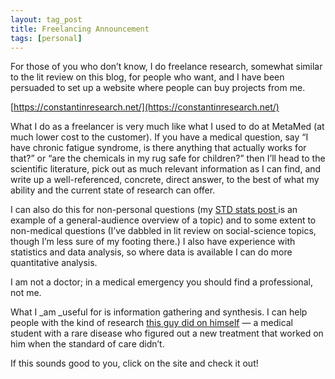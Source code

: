 ```yaml
---
layout: tag_post
title: Freelancing Announcement
tags: [personal]
---
```


For those of you who don’t know, I do freelance research, somewhat similar to the lit review on this blog, for people who want, and I have been persuaded to set up a website where people can buy projects from me.

[https://constantinresearch.net/](https://constantinresearch.net/)

What I do as a freelancer is very much like what I used to do at MetaMed (at much lower cost to the customer). If you have a medical question, say “I have chronic fatigue syndrome, is there anything that actually works for that?” or “are the chemicals in my rug safe for children?” then I’ll head to the scientific literature, pick out as much relevant information as I can find, and write up a well-referenced, concrete, direct answer, to the best of what my ability and the current state of research can offer.

I can also do this for non-personal questions (my [STD stats post ](https://srconstantin.wordpress.com/2015/04/30/std-statistics/)is an example of a general-audience overview of a topic) and to some extent to non-medical questions (I’ve dabbled in lit review on social-science topics, though I’m less sure of my footing there.) I also have experience with statistics and data analysis, so where data is available I can do more quantitative analysis.

I am not a doctor; in a medical emergency you should find a professional, not me.

What I _am _useful for is information gathering and synthesis.  I can help people with the kind of research [this guy did on himself](https://mobile.nytimes.com/2017/02/04/business/his-doctors-were-stumped-then-he-took-over.html) — a medical student with a rare disease who figured out a new treatment that worked on him when the standard of care didn’t.

If this sounds good to you, click on the site and check it out!
